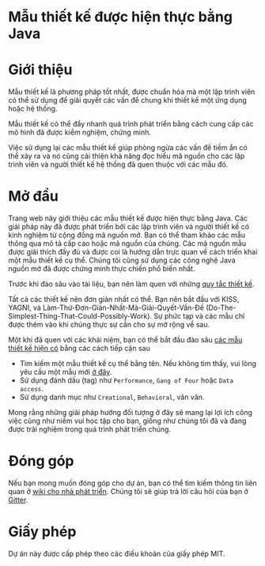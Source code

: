 # Mẫu thiết kế được hiện thực bằng Java

# Giới thiệu

Mẫu thiết kế là phương pháp tốt nhất, được chuẩn hóa mà một lập trình viên có thể sử dụng để giải quyết các vấn đề chung khi thiết kế một ứng dụng hoặc hệ thống.

Mẫu thiết kế có thể đẩy nhanh quá trình phát triển bằng cách cung cấp các mô hình đã được kiểm nghiệm, chứng minh.

Việc sử dụng lại các mẫu thiết kế giúp phòng ngừa các vấn đề tiềm ẩn có thể xảy ra và nó cũng cải thiện khả năng đọc hiểu mã nguồn cho các lập trình viên và người thiết kế hệ thống đã quen thuộc với các mẫu đó.

# Mở đầu

Trang web này giới thiệu các mẫu thiết kế được hiện thực bằng Java. Các giải pháp này đã được phát triển
bởi các lập trình viên và người thiết kế có kinh nghiệm từ cộng đồng mã nguồn mở.
Bạn có thể tham khảo các mẫu thông qua mô tả cấp cao hoặc mã nguồn của chúng. 
Các mã nguồn mẫu được giải thích đầy đủ và được coi là hướng dẫn trực quan về cách triển khai một mẫu thiết kế cụ thể. 
Chúng tôi cũng sử dụng các công nghệ Java nguồn mở đã được chứng minh thực chiến phổ biến nhất.

Trước khi đào sâu vào tài liệu, bạn nên làm quen với những
[quy tắc thiết kế](https://java-design-patterns.com/principles/).

Tất cả các thiết kế nên đơn giản nhất có thể. 
Bạn nên bắt đầu với KISS, YAGNI, và Làm-Thứ-Đơn-Giản-Nhất-Mà-Giải-Quyết-Vấn-Đề (Do-The-Simplest-Thing-That-Could-Possibly-Work).
Sự phức tạp và các mẫu chỉ được thêm vào khi chúng thực sự cần cho sự mở rộng về sau.

Một khi đã quen với các khái niệm, bạn có thể bắt đầu đào sâu
[các mẫu thiết kế hiện có](https://java-design-patterns.com/patterns/)
bằng các cách tiếp cận sau

 - Tìm kiếm một mẫu thiết kế cụ thể bằng tên. Nếu không tìm thấy, vui lòng yêu cầu một mẫu mới [ở đây](https://github.com/iluwatar/java-design-patterns/issues).
 - Sử dụng đánh dấu (tag) như `Performance`, `Gang of Four` hoặc `Data access`.
 - Sử dụng danh mục như `Creational`, `Behavioral`, vân vân.

Mong rằng những giải pháp hướng đối tượng ở đây sẽ mang lại lợi ích công việc cũng như niềm vui học tập cho bạn, giống như chúng tôi đã và đang được trải nghiệm trong quá trình phát triển chúng.

# Đóng góp

Nếu bạn mong muốn đóng góp cho dự án, bạn có thể tìm kiếm thông tin liên quan ở [wiki cho nhà phát triển](https://github.com/iluwatar/java-design-patterns/wiki).
Chúng tôi sẽ giúp trả lời câu hỏi của bạn ở [Gitter](https://gitter.im/iluwatar/java-design-patterns).

# Giấy phép

Dự án này được cấp phép theo các điều khoản của giấy phép MIT.
